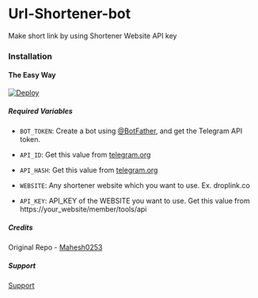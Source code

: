 # Url-Shortener-bot
Make short link by using Shortener Website API key
### Installation

#### The Easy Way

[![Deploy](https://www.herokucdn.com/deploy/button.svg)](https://heroku.com/deploy)

##### Required Variables

* `BOT_TOKEN`: Create a bot using [@BotFather](https://telegram.dog/BotFather), and get the Telegram API token.

* `API_ID`: Get this value from [telegram.org](https://my.telegram.org/apps)
* `API_HASH`: Get this value from [telegram.org](https://my.telegram.org/apps)
* `WEBSITE`: Any shortener website which you want to use. Ex. droplink.co
* `API_KEY`: API_KEY of the WEBSITE you want to use. Get this value from https://your_website/member/tools/api

##### Credits

Original Repo - [Mahesh0253](https://github.com/Mahesh0253/GPlink-bot)

##### Support

[Support](https://telegram.me/ask_admin001)

